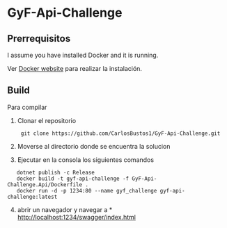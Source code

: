 # GyF-Api-Challenge

Prerrequisitos
-----

I assume you have installed Docker and it is running.

Ver [Docker website](http://www.docker.io/gettingstarted/#h_installation) para realizar la instalación.

Build
-----
Para compilar

1. Clonar el repositorio

        git clone https://github.com/CarlosBustos1/GyF-Api-Challenge.git

2. Moverse al directorio donde se encuentra la solucion

3. Ejecutar en la consola los siguientes comandos
```
   dotnet publish -c Release
   docker build -t gyf-api-challenge -f GyF-Api-Challenge.Api/Dockerfile .
   docker run -d -p 1234:80 --name gyf_challenge gyf-api-challenge:latest
```

4. abrir un navegador y navegar a * [http://localhost:1234/swagger/index.html](http://localhost:1234/swagger/index.html)
